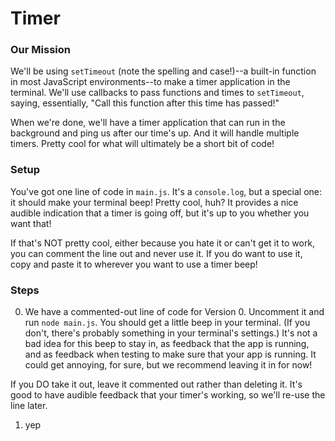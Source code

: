 # Timer


### Our Mission

We'll be using `setTimeout` (note the spelling and case!)--a built-in function in most JavaScript environments--to make a timer application in the terminal. We'll use callbacks to pass functions and times to `setTimeout`, saying, essentially, "Call this function after this time has passed!"

When we're done, we'll have a timer application that can run in the background and ping us after our time's up. And it will handle multiple timers. Pretty cool for what will ultimately be a short bit of code!


### Setup

You've got one line of code in `main.js`. It's a `console.log`, but a special one: it should make your terminal beep! Pretty cool, huh? It provides a nice audible indication that a timer is going off, but it's up to you whether you want that!

If that's NOT pretty cool, either because you hate it or can't get it to work, you can comment the line out and never use it. If you do want to use it, copy and paste it to wherever you want to use a timer beep! 


### Steps

0. We have a commented-out line of code for Version 0. Uncomment it and run `node main.js`. You should get a little beep in your terminal. (If you don't, there's probably something in your terminal's settings.) It's not a bad idea for this beep to stay in, as feedback that the app is running, and as feedback when testing to make sure that your app is running. It could get annoying, for sure, but we recommend leaving it in for now!

  If you DO take it out, leave it commented out rather than deleting it. It's good to have audible feedback that your timer's working, so we'll re-use the line later.

1. yep
